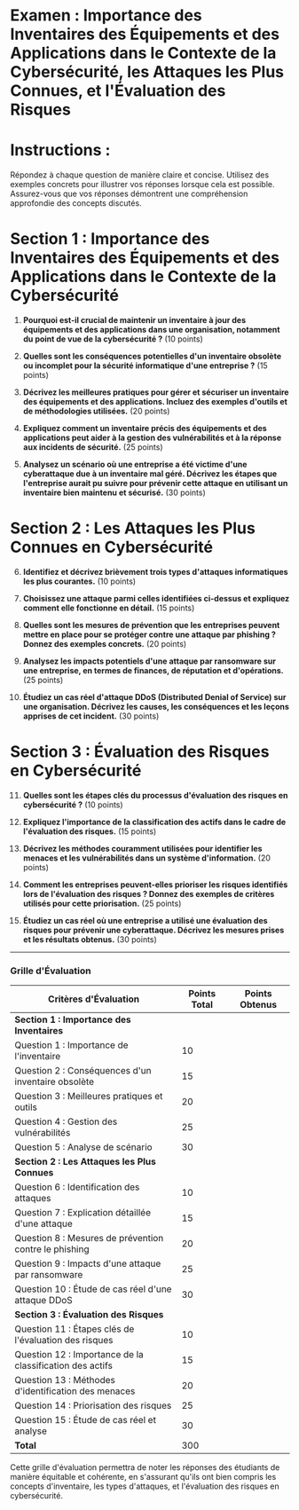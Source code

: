 # Examen : Importance des Inventaires des Équipements et des Applications dans le Contexte de la Cybersécurité, les Attaques les Plus Connues, et l'Évaluation des Risques

# Instructions :
Répondez à chaque question de manière claire et concise. Utilisez des exemples concrets pour illustrer vos réponses lorsque cela est possible. Assurez-vous que vos réponses démontrent une compréhension approfondie des concepts discutés.

# Section 1 : Importance des Inventaires des Équipements et des Applications dans le Contexte de la Cybersécurité

1. **Pourquoi est-il crucial de maintenir un inventaire à jour des équipements et des applications dans une organisation, notamment du point de vue de la cybersécurité ?** (10 points)

2. **Quelles sont les conséquences potentielles d'un inventaire obsolète ou incomplet pour la sécurité informatique d'une entreprise ?** (15 points)

3. **Décrivez les meilleures pratiques pour gérer et sécuriser un inventaire des équipements et des applications. Incluez des exemples d'outils et de méthodologies utilisées.** (20 points)

4. **Expliquez comment un inventaire précis des équipements et des applications peut aider à la gestion des vulnérabilités et à la réponse aux incidents de sécurité.** (25 points)

5. **Analysez un scénario où une entreprise a été victime d'une cyberattaque due à un inventaire mal géré. Décrivez les étapes que l'entreprise aurait pu suivre pour prévenir cette attaque en utilisant un inventaire bien maintenu et sécurisé.** (30 points)

# Section 2 : Les Attaques les Plus Connues en Cybersécurité

6. **Identifiez et décrivez brièvement trois types d'attaques informatiques les plus courantes.** (10 points)

7. **Choisissez une attaque parmi celles identifiées ci-dessus et expliquez comment elle fonctionne en détail.** (15 points)

8. **Quelles sont les mesures de prévention que les entreprises peuvent mettre en place pour se protéger contre une attaque par phishing ? Donnez des exemples concrets.** (20 points)

9. **Analysez les impacts potentiels d'une attaque par ransomware sur une entreprise, en termes de finances, de réputation et d'opérations.** (25 points)

10. **Étudiez un cas réel d'attaque DDoS (Distributed Denial of Service) sur une organisation. Décrivez les causes, les conséquences et les leçons apprises de cet incident.** (30 points)

# Section 3 : Évaluation des Risques en Cybersécurité

11. **Quelles sont les étapes clés du processus d'évaluation des risques en cybersécurité ?** (10 points)

12. **Expliquez l'importance de la classification des actifs dans le cadre de l'évaluation des risques.** (15 points)

13. **Décrivez les méthodes couramment utilisées pour identifier les menaces et les vulnérabilités dans un système d'information.** (20 points)

14. **Comment les entreprises peuvent-elles prioriser les risques identifiés lors de l'évaluation des risques ? Donnez des exemples de critères utilisés pour cette priorisation.** (25 points)

15. **Étudiez un cas réel où une entreprise a utilisé une évaluation des risques pour prévenir une cyberattaque. Décrivez les mesures prises et les résultats obtenus.** (30 points)

---

### Grille d'Évaluation

| Critères d'Évaluation                                | Points Total | Points Obtenus |
|------------------------------------------------------|---------------|----------------|
| **Section 1 : Importance des Inventaires**           |               |                |
| Question 1 : Importance de l'inventaire              | 10            |                |
| Question 2 : Conséquences d'un inventaire obsolète   | 15            |                |
| Question 3 : Meilleures pratiques et outils          | 20            |                |
| Question 4 : Gestion des vulnérabilités              | 25            |                |
| Question 5 : Analyse de scénario                     | 30            |                |
| **Section 2 : Les Attaques les Plus Connues**        |               |                |
| Question 6 : Identification des attaques             | 10            |                |
| Question 7 : Explication détaillée d'une attaque     | 15            |                |
| Question 8 : Mesures de prévention contre le phishing| 20            |                |
| Question 9 : Impacts d'une attaque par ransomware    | 25            |                |
| Question 10 : Étude de cas réel d'une attaque DDoS   | 30            |                |
| **Section 3 : Évaluation des Risques**               |               |                |
| Question 11 : Étapes clés de l'évaluation des risques| 10            |                |
| Question 12 : Importance de la classification des actifs | 15        |                |
| Question 13 : Méthodes d'identification des menaces  | 20            |                |
| Question 14 : Priorisation des risques               | 25            |                |
| Question 15 : Étude de cas réel et analyse           | 30            |                |
| **Total**                                            | 300           |                |

Cette grille d'évaluation permettra de noter les réponses des étudiants de manière équitable et cohérente, en s'assurant qu'ils ont bien compris les concepts d'inventaire, les types d'attaques, et l'évaluation des risques en cybersécurité.
